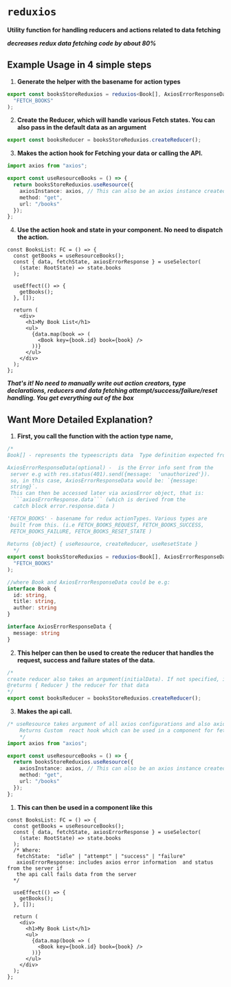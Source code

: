 # `reduxios`

**Utility function for handling reducers and actions related to data fetching**

**_decreases redux data fetching code by about 80%_**

## Example Usage in 4 simple steps

1. **Generate the helper with the basename for action types**

```ts
export const booksStoreReduxios = reduxios<Book[], AxiosErrorResponseData>(
  "FETCH_BOOKS"
);
```


2.  **Create the Reducer, which will handle various Fetch states. 
      You can also pass in the default data as an argument**

```ts
export const booksReducer = booksStoreReduxios.createReducer();
```


3.  **Makes the action hook for Fetching your data or calling the API.**

```ts
import axios from "axios";

export const useResourceBooks = () => {
  return booksStoreReduxios.useResource({
    axiosInstance: axios, // This can also be an axios instance created
    method: "get",
    url: "/books"
  });
};
```


4. **Use the action hook and state in your component. No need to dispatch the action.**

```tsx
const BooksList: FC = () => {
  const getBooks = useResourceBooks();
  const { data, fetchState, axiosErrorResponse } = useSelector(
    (state: RootState) => state.books
  );

  useEffect(() => {
    getBooks();
  }, []);

  return (
    <div>
      <h1>My Book List</h1>
      <ul>
        {data.map(book => (
          <Book key={book.id} book={book} />
        ))}
      </ul>
    </div>
  );
};
```

***That's it! No need to manually write out action creators, type declarations, reducers and data fetching attempt/success/failure/reset handling. You get everything out of the box***



## Want More Detailed Explanation?

1. **First, you call the function with the action type name,**

````ts
/*   
Book[] - represents the typeescripts data  Type definition expected from the api 

AxiosErrorResponseData(optional) -  is the Error info sent from the 
 server e.g with res.status(401).send({message:  'unauthorized'}). 
 so, in this case, AxiosErrorResponseData would be: `{message: 
 string}`. 
 This can then be accessed later via axiosError object, that is:
  ```axiosErrorResponse.data``` (which is derived from the 
  catch block error.response.data )

'FETCH_BOOKS' - basename for redux actionTypes. Various types are
 built from this. (i.e FETCH_BOOKS_REQUEST, FETCH_BOOKS_SUCCESS, 
 FETCH_BOOKS_FAILURE, FETCH_BOOKS_RESET_STATE )
 
Returns {object} { useResource, createReducer, useResetState }  
  */
export const booksStoreReduxios = reduxios<Book[], AxiosErrorResponseData>(
  "FETCH_BOOKS"
);

//where Book and AxiosErrorResponseData could be e.g:
interface Book {
  id: string,
  title: string,
  author: string
}

interface AxiosErrorResponseData {
  message: string
}
````



2. **This helper can then be used to create the reducer that handles the request, success and failure states of the data.**

```ts
/*
create reducer also takes an argument(initialData). If not specified, it defaults to  undefined
@returns { Reducer } the reducer for that data
*/
export const booksReducer = booksStoreReduxios.createReducer();
```



3.  **Makes the api call.**

```ts
/* useResource takes argument of all axios configurations and also axiosInstance(can also be the defualt axios).
    Returns Custom  react hook which can be used in a component for fetching the data
    */
import axios from "axios";

export const useResourceBooks = () => {
  return booksStoreReduxios.useResource({
    axiosInstance: axios, // This can also be an axios instance created
    method: "get",
    url: "/books"
  });
};
```


 
1. **This can then be used in a component like this**

```tsx
const BooksList: FC = () => {
  const getBooks = useResourceBooks();
  const { data, fetchState, axiosErrorResponse } = useSelector(
    (state: RootState) => state.books
  );
  /* Where:
   fetchState:  "idle" | "attempt" | "success" | "failure"
   axiosErrorResponse: includes axios error information  and status from the server if 
   the api call fails data from the server
  */

  useEffect(() => {
    getBooks();
  }, []);

  return (
    <div>
      <h1>My Book List</h1>
      <ul>
        {data.map(book => (
          <Book key={book.id} book={book} />
        ))}
      </ul>
    </div>
  );
};
```
